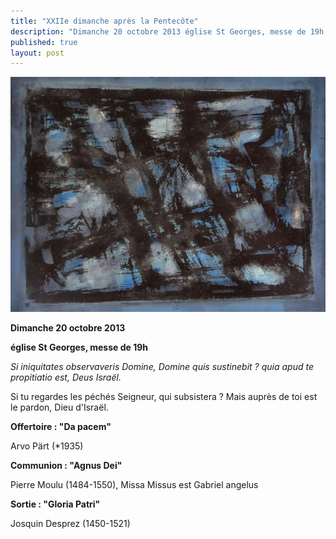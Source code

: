 ```yaml
---
title: "XXIIe dimanche après la Pentecôte"
description: "Dimanche 20 octobre 2013 église St Georges, messe de 19h Si iniquitates observaveris Domine, Domine quis sustinebit ? quia apud te propitiatio est, Deus Israël. Si tu regardes les péchés Seigneur, qui subsistera ? Mais auprès de toi est le pardon, Dieu..."
published: true
layout: post
---
```



![](/images/2013-10-09-m-morel-2.jpg)

**Dimanche 20 octobre 2013**

**église St Georges, messe de 19h**

*Si iniquitates observaveris Domine, Domine quis sustinebit ? quia apud te propitiatio est, Deus Israël.*

Si tu regardes les péchés Seigneur, qui subsistera ? Mais auprès de toi est le pardon, Dieu d'Israël.

**Offertoire : "Da pacem"**

Arvo Pärt (*1935)

**Communion : "Agnus Dei"**

Pierre Moulu (1484-1550), Missa Missus est Gabriel angelus

**Sortie : "Gloria Patri"**

Josquin Desprez (1450-1521)